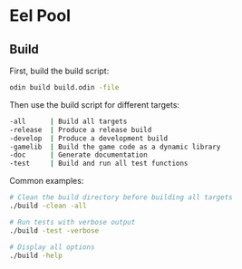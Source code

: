 # Eel Pool

## Build

First, build the build script:

```bash
odin build build.odin -file
```

Then use the build script for different targets:

```bash
-all      | Build all targets
-release  | Produce a release build
-develop  | Produce a development build
-gamelib  | Build the game code as a dynamic library
-doc      | Generate documentation
-test     | Build and run all test functions
```

Common examples:

```bash
# Clean the build directory before building all targets
./build -clean -all

# Run tests with verbose output
./build -test -verbose

# Display all options
./build -help
```
